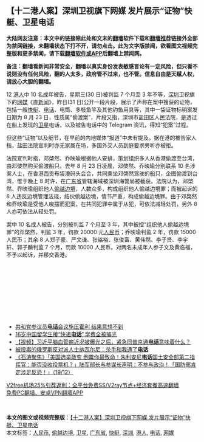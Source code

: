  <h2>【十二港人案】深圳卫视旗下网媒 发片展示“证物”快艇、卫星电话</h2> <p class="notice"><b>大陆网友注意：本文中的链接除此处和文末的<a href="https://github.com/bannedbook/fanqiang" >翻墙</a>软件下载和<a href="https://github.com/killgcd/justmysocks/blob/master/README.md">翻墙推荐</a>链接外全部为禁网链接，未翻墙状态下打不开，请勿点击。此为文字版禁闻，欲看图文视频完整版和更多禁闻，请下载<a href="https://github.com/bannedbook/fanqiang">翻墙软件或APP</a>后翻墙上禁闻网。</p><p>备注：翻墙看新闻非常安全，翻墙以真实身份发表敏感言论有一定风险，但只看不说则没有任何风险，翻的人太多，政府管不过来，也不管。信息自由是天赋人权，请放心大胆的翻墙。</b></p>  <div class="entry">  <p>12 <a href="https://www.bannedbook.org/bnews/tag/%e6%b8%af%e4%ba%ba/" class="st_tag internal_tag" rel="tag" title="标签 港人 下的日志">港人</a>中 10 名成年被告，星期三(30 日)被判监 7 个月至 3 年不等，<a href="https://www.bannedbook.org/bnews/tag/%e6%b7%b1%e5%9c%b3/" class="st_tag internal_tag" rel="tag" title="标签 深圳 下的日志">深圳</a>卫视旗下的<a href="https://www.bannedbook.org/bnews/tag/%e7%bd%91%e5%aa%92/" class="st_tag internal_tag" rel="tag" title="标签 网媒 下的日志">网媒</a>《直<span class='wp_keywordlink_affiliate'><a href="https://www.bannedbook.org/" title="新闻">新闻</a></span>》，昨日(31 日)公开一段片段，展示了声称在案中搜获的证物，包括一艘<a href="https://www.bannedbook.org/bnews/tag/%E5%BF%AB%E8%89%87/" class="st_tag internal_tag" rel="tag" title="标签 快艇 下的日志">快艇</a>、<a href="https://www.bannedbook.org/bnews/tag/%e7%94%b5%e8%af%9d/" class="st_tag internal_tag" rel="tag" title="标签 电话 下的日志">电话</a>、电筒、多枝鱼竿及其他钓鱼用具等，其中一袋证物标明案发日期为 8 月 23 日，性质属“偷渡案”，片段又指，深圳市盐田区人民法院，是透过在船上发现的<a href="https://www.bannedbook.org/bnews/tag/%e5%8d%ab%e6%98%9f/" class="st_tag internal_tag" rel="tag" title="标签 卫星 下的日志">卫星</a>电话，以及被告电话中的 Telegram 资讯，得知“犯案”过程。</p> <p>但这些“证物”以及细节，在早前的内地媒体“报道”中未有提及，据在港的被告家人指，盐田法院宣判时亦无家属在场，多国外交人员到庭要求旁听亦被拒。</p> <p>法院宣判时指，邓棨然、乔映瑜根据他人安排，策划组织多人从香港偷渡至台湾，由邓棨然购买偷渡船只。去年 8 月 23 日凌晨，邓棨然、乔映瑜分别联系 10 名涉案人士，在香港西贡布袋澳码头会合，共同乘坐邓棨然驾驶的船只，企图偷渡到台湾，惟于晚上 8 时许，在<a href="https://www.bannedbook.org/bnews/tag/%e5%b9%bf%e4%b8%9c%e7%9c%81/" class="st_tag internal_tag" rel="tag" title="标签 广东省 下的日志">广东省</a>管辖海域被深圳海警局被截获。法院认为，邓棨然、乔映瑜组织他人<a href="https://www.bannedbook.org/bnews/tag/%E5%81%B7%E8%B6%8A%E8%BE%B9%E5%A2%83/" class="st_tag internal_tag" rel="tag" title="标签 偷越边境 下的日志">偷越边境</a>，人数众多，构成组织他人偷越边境罪；而被起诉的 8 人违反边境管理法规，结伙偷越边境，情节严重，构成偷越边境罪。由于邓棨然和乔映瑜是受他人唆摆而犯案，在共同犯罪中属于从犯，可依法减轻处罚，另外 8 人亦可依法从轻处罚。</p>  <p>案中 10 名成人被告，分别被判监 7 个月至 3 年，其中被控“组织他人偷越边境罪”的邓棨然，判监 3 年，罚款 20000 元<a href="https://www.bannedbook.org/bnews/tag/%e4%ba%ba%e6%b0%91%e5%b8%81/" class="st_tag internal_tag" rel="tag" title="标签 人民币 下的日志">人民币</a>；乔映瑜判监 2 年，罚款 15000 人民币；其余 8 人郑子豪、严文谦、张铭裕、张俊富、黄伟然、李子贤、李宇轩、郭子麟判监 7 个月，罚款 10000 人民币。对两名未成年人参子文及黄临福，不予以起诉，并移交香港。</p> <p> </p> <p> </p>  <p> </p> <p> </p> <p> </p>  <ul class='op-related-articles' title='相关阅读'> <li><a href='https://www.bannedbook.org/bnews/worldnews/20210101/1459000.html' target='_blank'>共和党参议员<b>电话</b>会议施压霍利 结果意想不到</a></li> <li><a href='https://www.bannedbook.org/bnews/lifebaike/20201231/1458554.html' target='_blank'>16岁中国留学生接“快递<b>电话</b>”,学费全被骗光</a></li> <li><a href='https://www.bannedbook.org/bnews/comments/20201231/1458081.html' target='_blank'>【视频】习近平脑血管瘤近况被曝光之后，紧急同普京通<b>电话</b>意味着什么？</a></li> <li><a href='https://www.bannedbook.org/bnews/baitai/20201223/1453426.html' target='_blank'>被投毒的俄罗斯反对派人士纳瓦尔尼：杀手和我通了<b>电话</b></a></li> <li><a href='https://www.bannedbook.org/bnews/bannedvideo/20201220/1451519.html' target='_blank'>《石涛聚焦》「美国选举政变 倒霉你最致命！朱利安尼<b>电话</b>国土安全部第二指挥官：能否没收投票机？」陆军部长与参谋长声明：不参与政治！「国防部肯定涉足反恐！」（19/12）</a></li> </ul> <p class="texttj"> <a href="https://github.com/bannedbook/fanqiang/wiki/V2ray%E6%9C%BA%E5%9C%BA" target="_blank">V2free机场25%引荐返利：全平台免费SS/V2ray节点+经济套餐高速翻墙</a><br/> <a href="https://github.com/bannedbook/fanqiang/wiki/%E7%A6%81%E9%97%BB%E7%BD%91%E5%AE%89%E5%8D%93%E7%BF%BB%E5%A2%99%E6%96%B0%E9%97%BBAPP" target="_blank">免费PC翻墙、安卓VPN翻墙APP</a></p><p> </p><a name='sharetosocial'></a>       <div><b>本文的图文或视频完整版</b>：<a href='https://www.bannedbook.org/bnews/comments/20210101/1459237.html'>【十二港人案】深圳卫视旗下网媒 发片展示“证物”快艇、卫星电话</a></div>  </div><!--END ENTRY--> <div class="postfooter"> <div>本文标签：<a href="https://www.bannedbook.org/bnews/tag/%e4%ba%ba%e6%b0%91%e5%b8%81/" rel="tag">人民币</a>, <a href="https://www.bannedbook.org/bnews/tag/%E5%81%B7%E8%B6%8A%E8%BE%B9%E5%A2%83/" rel="tag">偷越边境</a>, <a href="https://www.bannedbook.org/bnews/tag/%e5%8d%ab%e6%98%9f/" rel="tag">卫星</a>, <a href="https://www.bannedbook.org/bnews/tag/%e5%b9%bf%e4%b8%9c%e7%9c%81/" rel="tag">广东省</a>, <a href="https://www.bannedbook.org/bnews/tag/%E5%BF%AB%E8%89%87/" rel="tag">快艇</a>, <a href="https://www.bannedbook.org/bnews/tag/%e6%b7%b1%e5%9c%b3/" rel="tag">深圳</a>, <a href="https://www.bannedbook.org/bnews/tag/%e6%b8%af%e4%ba%ba/" rel="tag">港人</a>, <a href="https://www.bannedbook.org/bnews/tag/%e7%94%b5%e8%af%9d/" rel="tag">电话</a>, <a href="https://www.bannedbook.org/bnews/tag/%e7%bd%91%e5%aa%92/" rel="tag">网媒</a></div>  </div><!--END POSTFOOTER--> 